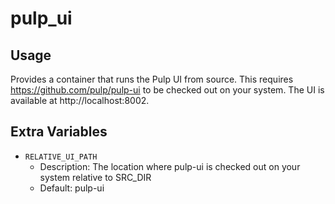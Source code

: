 # pulp_ui

## Usage

Provides a container that runs the Pulp UI from source. This requires https://github.com/pulp/pulp-ui to be checked out on your system. The UI is available at http://localhost:8002.

## Extra Variables

- `RELATIVE_UI_PATH`
    - Description: The location where pulp-ui is checked out on your system relative to SRC_DIR
    - Default: pulp-ui
